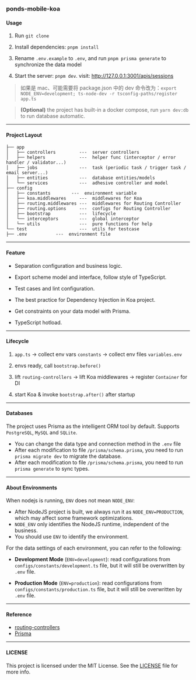 ### ponds-mobile-koa

#### Usage

1. Run `git clone`

2. Install dependencies: `pnpm install`

3. Rename `.env.example` to `.env`, and run `pnpm prisma generate` to synchronize the data model

4. Start the server: `pnpm dev`. visit: http://127.0.0.1:3001/apis/sessions

> 如果是 mac、可能需要将 package.json 中的 dev 命令改为：`export NODE_ENV=development; ts-node-dev -r tsconfig-paths/register app.ts`

> **(Optional)** the project has built-in a docker compose, run `yarn dev:db` to run database automatic.

---

#### Project Layout

```
├── app
│   ├── controllers         ---  server controllers
│   ├── helpers             ---  helper func (interceptor / error handler / validator...)
│   ├── jobs                ---  task (periodic task / trigger task / email server...)
│   ├── entities            ---  database entities/models
│   └── services            ---  adhesive controller and model
├── config
│   ├── constants        ---  environment variable
│   ├── koa.middlewares     ---  middlewares for Koa
│   ├── routing.middlewares ---  middlewares for Routing Controller
│   ├── routing.options     ---  configs for Routing Controller
│   ├── bootstrap           ---  lifecycle
│   └── interceptors        ---  global interceptor
│   └── utils               ---  pure functions for help
└── test                    ---  utils for testcase
├── .env           ---  environment file
```

---

#### Feature

- Separation configuration and business logic.

- Export scheme model and interface, follow style of TypeScript.

- Test cases and lint configuration.

- The best practice for Dependency Injection in Koa project.

- Get constraints on your data model with Prisma.

- TypeScript hotload.

---

#### Lifecycle

1. `app.ts` -> collect env vars `constants` -> collect env files `variables.env`

2. envs ready, call `bootstrap.before()`

3. lift `routing-controllers` -> lift Koa middlewares -> register `Container` for DI

4. start Koa &amp; invoke `bootstrap.after()` after startup

---

#### Databases

The project uses Prisma as the intelligent ORM tool by default. Supports `PostgreSQL`, `MySQL` and `SQLite`.

- You can change the data type and connection method in the `.env` file
- After each modification to file `/prisma/schema.prisma`, you need to run `prisma migrate dev` to migrate the database.
- After each modification to file `/prisma/schema.prisma`, you need to run `prisma generate` to sync types.

---

#### About Environments

When nodejs is running, `ENV` does not mean `NODE_ENV`:

- After NodeJS project is built, we always run it as `NODE_ENV=PRODUCTION`, which may affect some framework optimizations.
- `NODE_ENV` only identifies the NodeJS runtime, independent of the business.
- You should use `ENV` to identify the environment.

For the data settings of each environment, you can refer to the following:

- **Development Mode** (`ENV=development`): read configurations from `configs/constants/development.ts` file, but it will still be overwritten by `.env` file.

- **Production Mode** (`ENV=production`): read configurations from `configs/constants/production.ts` file, but it will still be overwritten by `.env` file.

---

#### Reference

- [routing-controllers](https://github.com/typestack/routing-controllers)
- [Prisma](https://www.prisma.io/docs/concepts)

---

#### LICENSE

This project is licensed under the MIT License. See the [LICENSE](./LICENSE) file for more info.
